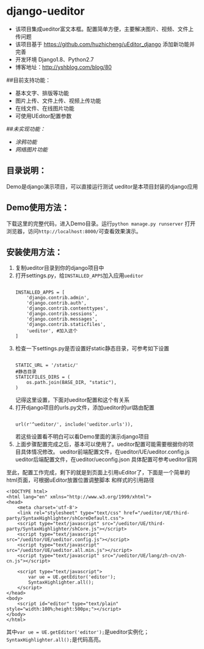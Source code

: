 django-ueditor
==============

 - 该项目集成ueditor富文本框。配置简单方便，主要解决图片、视频、文件上传问题
 - 该项目基于 https://github.com/huzhicheng/uEditor_django 添加新功能并完善
 - 开发环境 Django1.8、Python2.7
 - 博客地址：http://yshblog.com/blog/80

##目前支持功能：
 - 基本文字、排版等功能
 - 图片上传、文件上传、视频上传功能
 - 在线文件、在线图片功能
 - 可使用UEditor配置参数

##*未实现功能：*
 - *涂鸦功能*
 - *网络图片功能*

目录说明：
-----

Demo是django演示项目，可以直接运行测试
ueditor是本项目封装的django应用

Demo使用方法：
-----

下载这里的完整代码，进入Demo目录。运行`python manage.py runserver`
打开浏览器，访问`http://localhost:8000/`可查看效果演示。


安装使用方法：
-----
 1. 复制ueditor目录到你的django项目中
 2. 打开settings.py，给`INSTALLED_APPS`加入应用`ueditor`
    <pre><code>
    INSTALLED_APPS = [
        'django.contrib.admin',
        'django.contrib.auth',
        'django.contrib.contenttypes',
        'django.contrib.sessions',
        'django.contrib.messages',
        'django.contrib.staticfiles',
        'ueditor', #加入这个
    ]
    </code></pre>
 3. 检查一下settings.py是否设置好static静态目录，可参考如下设置
    <pre><code>
    STATIC_URL = '/static/'
    #静态目录
    STATICFILES_DIRS = (
        os.path.join(BASE_DIR, "static"),
    )
    </code></pre>
    记得这里设置，下面对ueditor配置和这个有关系
 4. 打开django项目的urls.py文件，添加ueditor的url路由配置
    <pre><code>
    url(r'^ueditor/', include('ueditor.urls')),
    </code></pre>
    若这些设置看不明白可以看Demo里面的演示django项目
 5. 上面步骤配置完成之后，基本可以使用了。ueditor配置可能需要根据你的项目具体情况修改。
    ueditor前端配置文件，在ueditor/UE/ueditor.config.js
    ueditor后端配置文件，在ueditor/ueconfig.json
    具体配置可参考ueditor官网

至此，配置工作完成，剩下的就是到页面上引用uEditor了，下面是一个简单的html页面，可根据uEditor放置位置调整脚本
和样式的引用路径

    <!DOCTYPE html>
    <html lang="en" xmlns="http://www.w3.org/1999/xhtml">
    <head>
        <meta charset='utf-8'>
        <link rel="stylesheet" type="text/css" href="/ueditor/UE/third-party/SyntaxHighlighter/shCoreDefault.css">
        <script type="text/javascript" src="/ueditor/UE/third-party/SyntaxHighlighter/shCore.js"></script>
        <script type="text/javascript" src="/ueditor/UE/ueditor.config.js"></script>
        <script type="text/javascript" src="/ueditor/UE/ueditor.all.min.js"></script>
        <script type="text/javascript" src="/ueditor/UE/lang/zh-cn/zh-cn.js"></script>

        <script type="text/javascript">
            var ue = UE.getEditor('editor');
            SyntaxHighlighter.all();
        </script>
    </head>
    <body>
        <script id="editor" type="text/plain" style="width:100%;height:500px;"></script>
    </body>
    </html>

其中`var ue = UE.getEditor('editor');`是ueditor实例化；`SyntaxHighlighter.all();`是代码高亮。